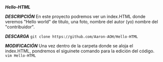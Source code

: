 ***Hello-HTML***


***DESCRIPCIÓN***
En este proyecto podremos ver un index.HTML donde veremos "Hello world" de titulo, una foto, nombre del autor (yo) nombre del "contribuidor".


***DESCARGA***
`git clone https://github.com/Aaron-AOH/Hello-HTML`

***MODIFICACIÓN***
Una vez dentro de la carpeta donde se aloja el index.HTML, pondremos el siguinete comando para la edición del código.
`vim Hello-HTML`
